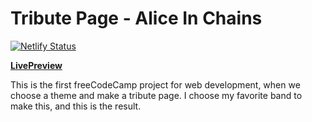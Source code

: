 # Tribute Page - Alice In Chains

[![Netlify Status](https://api.netlify.com/api/v1/badges/8e6932c8-ea67-41dc-9cbb-396afb7526dc/deploy-status)](https://app.netlify.com/sites/aic-tribute/deploys)

[**LivePreview**](https://aic-tribute.netlify.com/)

This is the first freeCodeCamp project for web development, when we choose a theme and make a tribute page. I choose my favorite band to make this, and this is the result.
